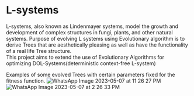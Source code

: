 # L-systems
L-systems, also known as Lindenmayer systems, model the growth and development of complex structures in fungi, plants, and other natural systems.
Purpose of evolving L systems using Evolutionary algorithm is to derive Trees that are aesthetically pleasing as well as have the functionality of a real life Tree structure.  
This project aims to extend the use of Evolutionary Algorithms for optimizing DOL-Systems(deterministic context-free L-system)

Examples of some evolved Trees with certain parameters fixed for the fitness function.
![WhatsApp Image 2023-05-07 at 11 26 27 PM](https://github.com/lq06668/L-systems/assets/77631580/0a5f9f88-be62-44a9-9485-873d3a5cf055)
![WhatsApp Image 2023-05-07 at 2 26 33 PM](https://github.com/lq06668/L-systems/assets/77631580/1176cdf3-5c73-4a44-8764-8e3473c6a4d6)

